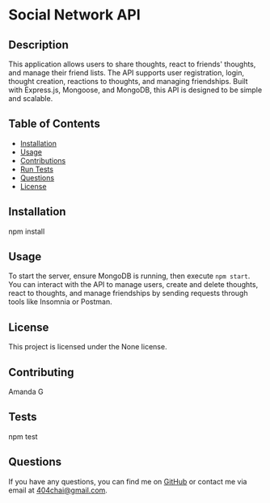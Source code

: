 
  # Social Network API

  ## Description
  This application allows users to share thoughts, react to friends' thoughts, and manage their friend lists. The API supports user registration, login, thought creation, reactions to thoughts, and managing friendships. Built with Express.js, Mongoose, and MongoDB, this API is designed to be simple and scalable.

  ## Table of Contents
  - [Installation](#installation)
  - [Usage](#usage)
  - [Contributions](#contributing)
  - [Run Tests](#tests)
  - [Questions](#questions)
  - [License](#license)


  ## Installation

  npm install


  ## Usage
  To start the server, ensure MongoDB is running, then execute `npm start`. You can interact with the API to manage users, create and delete thoughts, react to thoughts, and manage friendships by sending requests through tools like Insomnia or Postman.

  ## License
  This project is licensed under the None license.

  ## Contributing
  Amanda G

  ## Tests

  npm test


  ## Questions
  If you have any questions, you can find me on [GitHub](https://github.com/celestialchai) or contact me via email at 404chai@gmail.com.